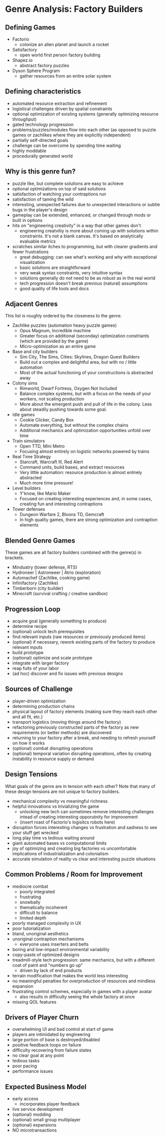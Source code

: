 # Genre Analysis: Factory Builders

## Defining Games

- Factorio
  - colonize an alien planet and launch a rocket
- Satisfactory
  - open world first person factory building
- Shapez.io
  - abstract factory puzzles
- Dyson Sphere Program
  - gather resources from an entire solar system

## Defining characteristics

- automated resource extraction and refinement
- logistical challenges driven by spatial constraints
- optional optimization of existing systems (generally optimizing resource throughput)
- gated technology progression
- problems/puzzles/modules flow into each other (as opposed to puzzle games or zachlikes where they are explicitly independent)
- partially self-directed goals
- challenge can be overcome by spending time waiting
- highly moddable
- procedurally generated world

## Why is this genre fun?

- puzzle like, but complete solutions are easy to achieve
- optional optimizations on top of said solutions
- satisfaction of watching your contraptions run
- satisfaction of taming the wild
- interesting, unexpected failures due to unexpected interactions or subtle bugs in the player's design
- gameplay can be extended, enhanced, or changed through mods or built in options
- hits on "engineering creativity" in a way that other games don't
  - engineering creatvitiy is more about coming up with solutions within constraints. It's not a blank canvas. It's based on analytically evaluable metrics
- scratches similar itches to programming, but with clearer gradients and fewer frustrations
  - great debugging: can see what's working and why with exceptional visualization
  - basic solutions are straightforward
  - very weak syntax constraints, very intuitive syntax
  - solutions generally do not need to be as robust as in the real world
  - tech progression doesn't break previous (natural) assumptions
  - good quality of life tools and docs

## Adjacent Genres

This list is roughly ordered by the closeness to the genre.

- Zachlike puzzles (automation heavy puzzle games)
  - Opus Magnum, Incredible machine
  - Greater focus on additional (seconday) optimization constriants (which are provided by the game)
  - Micro-optimization as an entire game
- Base and city builders
  - Sim City, The Sims, Cities: Skylines, Dragon Quest Builders
  - Build out a complex and delightful area, but with no / little automation
  - Most of the actual functioning of your constructions is abstracted away
- Colony sims
  - Rimworld, Dwarf Fortress, Oxygen Not Included
  - Balance complex systems, but with a focus on the needs of your workers, not scaling production
  - More about the emergent push and pull of life in the colony. Less about steadily pushing towards some goal.
- Idle games
  - Cookie Clicker, Candy Box
  - Automate everything, but without the complex chains
  - Additional mechanics and optimization opportunities unfold over time
- Train simulators
  - Open TTD, Mini Metro
  - Focusing almost entirely on logistic networks powered by trains
- Real Time Strategy
  - Starcraft, Warcraft III, Red Alert
  - Command units, build bases, and extract resources
  - Very little automation: resource production is almost entirely abstracted
  - Much more time pressure!
- Level builders
  - Y'know, like Mario Maker
  - Focused on creating interesting experiences and, in some cases, creating fun and interesting contraptions
- Tower defenses
  - Dungeon Warfare 2, Bloons TD, Gemcraft
  - In high quality games, there are strong optimization and contraption elements

## Blended Genre Games

These games are all factory builders combined with the genre(s) in brackets.

- Mindustry (tower defense, RTS)
- Hydroneer | Astroneeer | Atrio (exploration)
- Automachef (Zachlike, cooking game)
- Infinifactory (Zachlike)
- Timberborn (city builder)
- Minecraft (survival crafting / creative sandbox)

## Progression Loop

- acquire goal (generally something to produce)
- determine recipe
- (optional) unlock tech prerequisites
- find relevant inputs (raw resources or previously produced items)
- (optional) if necessary, rework existing parts of the factory to produce relevant inputs
- build prototype
- (optional) optimize and scale prototype
- integrate with larger factory
- reap fuits of your labor
- (ad hoc) discover and fix issues with previous designs

## Sources of Challenge

- player-driven optimization
- determining production chains
- physical layout of factory elements (making sure they reach each other and all fit, etc.)
- transport logistics (moving things around the factory)
- refactoring previously constructed parts of the factory as new requirements (or better methods) are discovered
- returning to your factory after a break, and needing to refresh yourself on how it works
- (optional) combat disrupting operations
- (optional) temporal variation disrupting operations, often by creating instability in resource supply or demand

## Design Tensions

What goals of the genre are in tension with each other?
Note that many of these design tensions are not unique to factory builders.

- mechanical complexity vs meaningful richness
- helpful innovations vs trivializing the game
  - unlocking new tech can sometimes remove interesting challenges intead of creating interesting opporutnity for improvement
  - (insert roast of Factorio's logisitcs robots here)
- disruption forces interesting changes vs frustration and sadness to see your stuff get wrecked
- long play time vs tedious waiting around
- giant automated bases vs computational limits
- joy of optimizing and creating big factories vs uncomfortable implications of industrialization and colonialism
- accurate simulation of reality vs clear and interesting puzzle situations

## Common Problems / Room for Improvement

- mediocre combat
  - poorly integrated
  - frustrating
  - snowbally
  - thematically incoherent
  - difficult to balance
  - limited depth
- poorly managed complexity in UX
- poor tutorialization
- bland, unoriginal aesthetics
- unoriginal contraption mechanisms
  - everyone uses inserters and belts
- boring and low-impact environmental variability
- copy-paste of optimized designs
- treadmill-style tech progression: same mechanics, but with a different coat of paint and "numbers go up"
  - driven by lack of end products
- terrain modification that makes the world less interesting
- no meaningful penalties for overproduction of resources and mindless expansion
- frustrating control schemes, especially in games with a player avatar
  - also results in difficulty seeing the whole factory at once
- missing QOL features

## Drivers of Player Churn

- overwhelming UI and bad control at start of game
- players are intimidated by engineering
- large portion of base is destroyed/disabled
- positive feedback loops on failure
- difficulty recovering from failure states
- no clear goal at any point
- tedious tasks
- poor pacing
- performance issues

## Expected Business Model

- early access
  - incorporates player feedback
- live service development
- (optional) modding
- (optional) small group multiplayer
- (optional) expansions
- NO microtransactions
